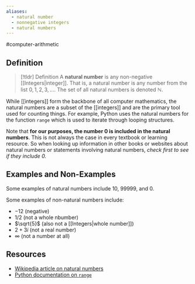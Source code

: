 ```yaml
---
aliases:
  - natural number
  - nonnegative integers
  - natural numbers
---
```

#computer-arithmetic 

## Definition 

> [!tldr] Definition
> A **natural number** is any non-negative [[Integers|integer]]. That is, a natural number is any number from the list $0, 1, 2, 3, \dots$. The set of all natural numbers is denoted $\mathbb{N}$. 

While [[integers]] form the backbone of all computer mathematics, the natural numbers are a subset of the [[integers]] and are the primary tool used for counting things. For example, Python uses the natural numbers for the function `range` which is used to iterate through looping structures. 

Note that **for our purposes, the number $0$ is included in the natural numbers**. This is not always the case in every textbook or learning resource. So when looking up information in other books or websites about natural numbers or statements involving natural numbers, *check first to see if they include 0.*
## Examples and Non-Examples 

Some examples of natural numbers include $10$, $99999$, and $0$. 

Some examples of non-natural numbers include: 
- $-12$ (negative) 
- $1/2$ (not a whole nbumber)
- $\sqrt{5}$ (also not a [[Integers|whole number]]) 
- $2 + 3i$ (not a real number) 
- $\infty$ (not a number at all) 
## Resources 

- [Wikipedia article on natural numbers](https://en.wikipedia.org/wiki/Natural_number)
- [Python documentation on `range`](https://docs.python.org/3/library/functions.html#func-range) 